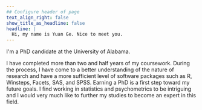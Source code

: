```yaml
---
## Configure header of page
text_align_right: false
show_title_as_headline: false
headline: |
  Hi, my name is Yuan Ge. Nice to meet you.
---
```


<!-- this is a subheadline -->
I'm a PhD candidate at the University of Alabama.

I have completed more than two and half years of my coursework. During the process, I have come to a better understanding of the nature of research and have a more sufficient level of software packages such as R, Winsteps, Facets, SAS, and SPSS. Earning a PhD is a first step toward my future goals. I find working in statistics and psychometrics to be intriguing and I would very much like to further my studies to become an expert in this field. 